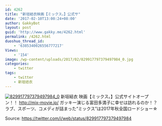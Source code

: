 ```yaml
---
id: 4262
title: "新垣結衣映画【ミックス。】公式サ"
date: '2017-02-10T13:00:24+08:00'
author: GakkyBot
layout: post
guid: 'http://www.gakky.me/4262.html'
permalink: /4262.html
duoshuo_thread_id:
    - '6385340026556777217'
Views:
    - '154'
image: /wp-content/uploads/2017/02/829917797379497984_0.jpg
categories:
    - twitter
tags:
    - twitter
    - 新垣结衣
---
```


[![829917797379497984_0](http://www.yui-aragaki.org/wp-content/uploads/2017/02/829917797379497984_0.jpg)](http://www.yui-aragaki.org/wp-content/uploads/2017/02/829917797379497984_0.jpg)
新垣結衣
映画【ミックス。】公式サイトオープン！！
http://mix-movie.jp/
ガッキー演じる富田多満子に幸せは訪れるのか！？
ラブ、スポーツ、コメディが詰まった“ミックス”は2017年秋全国ロードショー☆

Source: <https://twitter.com/i/web/status/829917797379497984>
